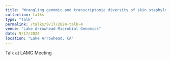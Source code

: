 ```yaml
---
title: "Wrangling genomic and transcriptomic diversity of skin staphylococci"
collection: talks
type: "Talk"
permalink: /talks/9/17/2024-talk-4
venue: "Lake Arrowhead Microbial Genomics"
date: 9/17/2024
location: "Lake Arrowhead, CA"
---
```


Talk at LAMG Meeting
